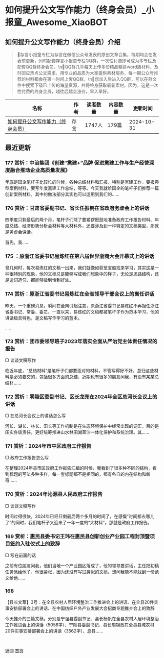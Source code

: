 # 如何提升公文写作能力（终身会员）_小报童_Awesome_XiaoBOT

## 如何提升公文写作能力（终身会员）介绍
> 🍒存言小报童专栏为存言在微信公众号发表的原创文章合集，每期均会在发表前更新，同时配套存言小报童专栏QQ群，一次性付费即可成为本专栏及配套QQ群终身会员。\n🔋QQ群几乎每天上传多份精品精排word版材料，及时回应热点公文需求，用专业的品质为大家提供素材服务，每一期公众号推荐的材料都会在第一时间上传QQ群。\n🍉您加入后进入QQ群，可以在群文件中搜索下载已上传的海量资源，并将终身获取最新素材。因为，这是一次性付费的终身会员，越往后越会涨价，早入早好。  
  


|名称|作者|读者数量|内容数量|更新时间|
|---|---|---|---|---|
|[如何提升公文写作能力（终身会员）](https://xiaobot.net/p/20240325?refer=9c3f1c95-a052-465a-9902-f6d75080262a)|存言|1747人|179篇|2024-10-31|

## 最近更新
### 177 赏析：中治集团《创建“黨建+”品牌 促进黨建工作与生产经营深度融合推动企业高质量发展》

年底是国企笔杆子比较忙的时候，各种总结材料和汇报，特别是黨建工作，要报典型案例材料，要写年度黨建工作总结，等等。今天我就给国企的笔杆子们推荐一篇创新案例材料，其中的做法部分其实也可以运用到我们的......

### 176 赏析：甘肃省委副书记、省长任振鹤在省政府务虚会上的讲话

四季度只剩最后的两个月，笔杆子们除了要紧锣密鼓地准备政府工作报告材料、年度总结、经济形势分析会材料等大材料外，还要涉及到一种特定的文稿类型，那就是务虚会讲话。

首先，我......

### 175 ：原浙江省委书记易炼红在第六届世界浙商大会开幕式上的讲话

曾几何时，每次易炼红的文稿一出来，我们就像如获至宝般找来学习，其实这是一种很特别的现象，他的文稿总是能够写成我们想象中的样子，无论是思路结构，还是遣词造句，都能够做到恰到好处。

### 174 赏析：原浙江省委书记易炼红在全省领导干部会议上的离任讲话

昨天，一个重磅消息，瞬间在全网引起注意，原浙江省委书记易炼红不再担任浙江省委书记、常委、委员。一直以来，易炼红的文稿都被笔杆子作为范本学习，他的讲话极具特色，是文稿写作学习的蓝本。

......

### 173 赏析：团市委领导班子2023年落实全面从严治党主体责任情况的报告

▢ 谈谈文稿写作

临近年底，“总结材料”是笔杆子们都要面对的材料，不管写得好不好，总归这些材料是必须要交的，包括很多方面的总结，近期也有很多的朋友问我，有没有某某总结材......

### 172 赏析：零陵区委副书记、区长龙亮在2024年全区总河长会议上的讲话

▢ 在总河长会议上的讲话怎么写

河长、湖长、林长、田长等工作机制是在生态环境保护中经常出现的词汇，目的是压实各级责任，更好统筹推进山水林田湖草沙一体化保护和系统治理。其......

### 171 赏析：2024年市中区政府工作报告

▢ 政府工作报告怎么写

在整理2024年县市区政府工作报告汇编的时候，我看到了很多种不同的结构，看到标题的写法多种多样，每一套标题都不是相同的，都有各自的内在结构和新奇......

### 170 赏析：2024年沁源县人民政府工作报告

▢ 谈谈文稿写作

时间过得很快，2024年已经只剩最后两个多月的时间了，在感慨“时间都去哪儿了”的同时，我们笔杆子又迎来了一年一度的“大材料”，那就是政府工作报告。

### 169 赏析：惠民县委书记王玮在惠民县创新创业产业园工程封顶暨项目签约入驻仪式上的致辞

▢ 写在前面的话

之前有位朋友问我，他们当地一个产业园区落成了，他的领导要讲话，主任把初稿任务派给他了，他很紧张，因为还没有写过类似的文稿，想问我能不能找到一份范文给他......

### 168
【县长文萃】3号：在全县农村人居环境整治工作推进会上的讲话、在全县20件实事安排部署会上的讲话、在中国纺织户外产业发展大会招商专题推介会上的致辞

今天推介的三篇文稿，分别是宁强县委副书记、县长杨帆在全县农村人居环境整治工作推进会上的讲话（5058字）、宁陕县委副书记、县长周锦政在全县县城农村20件实事安排部署会上的讲话（3562字）、息县......


<a href="https://github.com/Reno9527/awesome-xiaobot" style="color: white; text-decoration: none;">awesome-xiaobot</a>

返回 [首页](../README.md)
